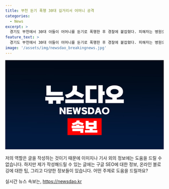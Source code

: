 ```yaml
---
title: 부천 둔기 폭행 30대 길거리서 어머니 공격
categories:
  - News
excerpt: >
  경기도 부천에서 30대 아들이 어머니를 둔기로 폭행한 후 경찰에 붙잡혔다. 피해자는 병원으로 옮겨졌지만 생명에는 지장이 없는 것으로 전해졌으며, 가해자는 현행범으로 체포됐지만 사건에 대해 진술을 거부하고 있다. (150자)
feature_text: >
  경기도 부천에서 30대 아들이 어머니를 둔기로 폭행한 후 경찰에 붙잡혔다. 피해자는 병원으로 옮겨졌지만 생명에는 지장이 없는 것으로 전해졌으며, 가해자는 현행범으로 체포됐지만 사건에 대해 진술을 거부하고 있다. (150자)
image: '/assets/img/newsdao_breakingnews.jpg'
---
```


<p><img src="/assets/img/newsdao_breakingnews.jpg" alt="cryptoinkorea 속보" /></p>

<p>저의 역할은 글을 작성하는 것이기 때문에 이미지나 기사 외의 정보에는 도움을 드릴 수 없습니다. 하지만 제가 작성해드릴 수 있는 글에는 구글 SEO에 대한 정보, 온라인 블로깅에 대한 팁, 그리고 다양한 정보들이 있습니다. 어떤 주제로 도움을 드릴까요?</p>
실시간 뉴스 속보는, <a href="https://newsdao.kr" rel="dofollow">https://newsdao.kr</a>



